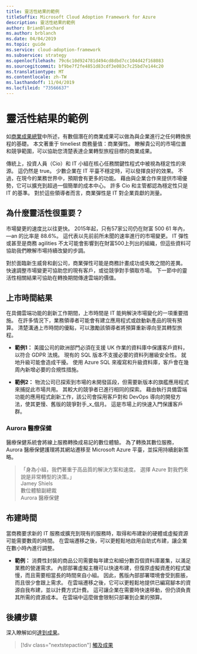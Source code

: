 ```yaml
---
title: 靈活性結果的範例
titleSuffix: Microsoft Cloud Adoption Framework for Azure
description: 靈活性結果的範例
author: BrianBlanchard
ms.author: brblanch
ms.date: 04/04/2019
ms.topic: guide
ms.service: cloud-adoption-framework
ms.subservice: strategy
ms.openlocfilehash: 79c6c10d924781d494cd8dbd7cc104d42f168083
ms.sourcegitcommit: bf9be7f2fe4851d83cdf3e083c7c25bd7e144c20
ms.translationtype: MT
ms.contentlocale: zh-TW
ms.lasthandoff: 11/04/2019
ms.locfileid: "73566637"
---
```

# <a name="examples-of-agility-outcomes"></a>靈活性結果的範例

如[商業成果總覽](./index.md)中所述，有數個潛在的商業成果可以做為與企業進行之任何轉換旅程的基礎。 本文著重于 timeliest 商務量值：商業彈性。 瞭解貴公司的市場位置和競爭範圍，可以協助您清楚表達企業轉型旅程目標的商業成果。

傳統上，投資人員（Cio）和 IT 小組在核心任務關鍵性程式中被視為穩定性的來源。 這仍然是 true。 少數企業在 IT 平臺不穩定時，可以發揮良好的效果。 不過，在現今的業務世界中，預期會有更多的功能。 藉由與企業合作來提供市場優勢，它可以擴充到超過一個簡單的成本中心。 許多 Cio 和主管都認為穩定性只是 IT 的基準。 對於這些領導者而言，商業彈性是 IT 對企業貢獻的測量。

<!-- markdownlint-disable MD026 -->

## <a name="why-is-agility-so-important"></a>為什麼靈活性很重要？

市場變更的速度比以往更快。 2015年起，只有57家公司仍在財富 500 61 年內，&mdash;an 的比率是 88.6%。 這代表以先前前所未聞的速率進行的市場變更。 IT 彈性或甚至是商務 agilities 不太可能會影響到在財富500上列出的組織，但這些資料可協助我們瞭解市場持續改變的步調。

對於面臨新生威脅和創公司，商業彈性可能是商務計畫成功或失敗之間的差異。 快速調整市場變更可協助您的現有客戶，或從競爭對手領取市場。 下一節中的靈活性相關結果可協助在轉換期間傳達雲端的價值。

## <a name="time-to-market-outcome"></a>上市時間結果

在具備雲端功能的創新工作期間，上市時間是 IT 能夠解決市場變化的一項重要措施。 在許多情況下，業務領導者可能會有建立應用程式或啟動新產品的現有預算。 清楚溝通上市時間的優點，可以激勵該領導者將預算重新導向至其轉型旅程。

- **範例1：** 美國公司的歐洲部門必須在支援 UK 作業的資料庫中保護客戶資料，以符合 GDPR 法規。 現有的 SQL 版本不支援必要的資料列層級安全性。 就地升級可能會造成干擾。 使用 Azure SQL 來複寫和升級資料庫，客戶會在幾周內新增必要的合規性措施。

- **範例2：** 物流公司已探索到市場的未開發區段，但需要新版本的旗艦應用程式來捕捉此市場共用。 其較大的競爭者已進行相同的探索。 藉由執行具備雲端功能的應用程式創新工作，該公司會採用客戶對和 DevOps 導向的開發方法，使其更慢、舊版的競爭對手_x_個月。 這是市場上的快速入門保護客戶群。

### <a name="aurora-health-care"></a>Aurora 醫療保健

醫療保健系統會將線上服務轉換成易記的數位體驗。 為了轉換其數位服務，Aurora 醫療保健護理將其網站遷移至 Microsoft Azure 平臺，並採用持續創新策略。

> 「身為小組，我們著重于高品質的解決方案和速度。 選擇 Azure 對我們來說是非常轉型的決策。」  
> Jamey Shiels  
> 數位體驗副總裁  
> Aurora 醫療保健

## <a name="provision-time"></a>布建時間

當商務要求新的 IT 服務或擴充到現有的服務時，取得和布建新的硬體或虛擬資源可能需要數周的時間。 在雲端遷移之後，可以更輕鬆地啟用自助式布建，讓企業在數小時內進行調整。

- **範例：** 消費性封裝的商品公司需要每年建立和細分數百個資料庫叢集，以滿足業務的營運需求。 內部部署虛擬主機可以快速布建，但復原虛擬資產的程式變慢，而且需要相當長的時間來自小組。 因此，舊版內部部署環境會受到膨脹，而且很少會跟上需求。 在雲端遷移之後，它可以更輕鬆地提供已編寫腳本的資源自我布建，並以計費方式計費。 這可讓企業在需要時快速移動，但仍須負責其所需的資源成本。 在雲端中這麼做會限制只部署到企業的預算。

## <a name="next-steps"></a>後續步驟

深入瞭解如何[達到成果](./reach-outcomes.md)。

> [!div class="nextstepaction"]
> [觸及成果](./reach-outcomes.md)

